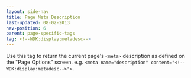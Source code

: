 ```yaml
---
layout: side-nav
title: Page Meta Description
last-updated: 08-02-2013
nav-position: 6
parent: page-specific-tags
tag: <!--WDK:display:metadesc-->
---
```


Use this tag to return the current page's `<meta>` description as defined on the "Page Options" screen. e.g. `<meta name="description" content="<!--WDK:display:metadesc-->">`.
